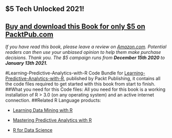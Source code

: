 ## $5 Tech Unlocked 2021!
[Buy and download this Book for only $5 on PacktPub.com](https://www.packtpub.com/product/learning-predictive-analytics-with-r/9781782169352)
-----
*If you have read this book, please leave a review on [Amazon.com](https://www.amazon.com/gp/product/1782169350).     Potential readers can then use your unbiased opinion to help them make purchase decisions. Thank you. The $5 campaign         runs from __December 15th 2020__ to __January 13th 2021.__*

#Learning-Predictive-Analytics-with-R
Code Bundle for [Learning-Predictive-Analytics-with-R](https://www.packtpub.com/big-data-and-business-intelligence/learning-predictive-analytics-r?utm_source=github&utm_medium=repository&utm_campaign=9781782169352), published by Packt Publishing, it contains all the code files required to get started with this book from start to finish.
##What you need for this Code files:
All you need for this book is a working installation of R > 3.0 (on any operating 
system) and an active internet connection.
##Related R Language products:
* [Learning Data Mining with R](https://www.packtpub.com/big-data-and-business-intelligence/learning-data-mining-r?utm_source=github&utm_medium=repository&utm_campaign=9781783982103)

* [Mastering Predictive Analytics with R](https://www.packtpub.com/application-development/mastering-predictive-analytics-r?utm_source=github&utm_medium=repository&utm_campaign=9781783982806)

* [R for Data Science](https://www.packtpub.com/big-data-and-business-intelligence/r-data-science?utm_source=github&utm_medium=repository&utm_campaign=9781784390860)

